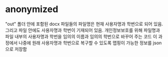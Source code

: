 # anonymized
"out" 폴더 안에 포함된 docx 파일들의 파일명은 현재 사용자명과 학번으로 되어 있음.
그리고 파일 안에도 사용자명과 학번이 기재되어 있음.
개인정보보호를 위해 파일명과 파일 내부의 사용자명과 학번을 임의의 이름과 임의의 학번으로 바꾸어 주는 코드
이 과정에서 나중에 원래 사용자명과 학번으로 복구할 수 있도록 맵핑이 가능한 정보를 json으로 저장함

